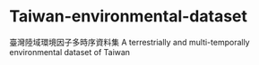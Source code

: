 # Taiwan-environmental-dataset
臺灣陸域環境因子多時序資料集
A terrestrially and multi-temporally environmental dataset of Taiwan

